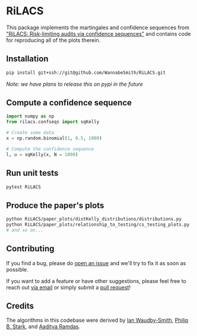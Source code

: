 # RiLACS

This package implements the martingales and confidence sequences from ["RiLACS: Risk-limiting audits via confidence sequences"](https://ian.waudbysmith.com/audit.pdf) and contains code for reproducing all of the plots therein.


## Installation

```bash
pip install git+ssh://git@github.com/WannabeSmith/RiLACS.git
```
_Note: we have plans to release this on pypi in the future_

## Compute a confidence sequence

```python
import numpy as np
from rilacs.confseqs import sqKelly

# Create some data
x = np.random.binomial(1, 0.5, 1000)

# Compute the confidence sequence
l, u = sqKelly(x, N = 1000)
```

## Run unit tests
```bash
pytest RiLACS
```

## Produce the paper's plots
```bash
python RiLACS/paper_plots/distKelly_distributions/distributions.py
python RiLACS/paper_plots/relationship_to_testing/cs_testing_plots.py
# and so on...
```

## Contributing
If you find a bug, please do [open an issue](https://github.com/wannabesmith/RiLACS/issues) and we'll try to fix it as soon as possible.

If you want to add a feature or have other suggestions, please feel free to reach out [via email](mailto:ianws@cmu.edu) or simply submit a [pull request](https://github.com/WannabeSmith/RiLACS/pulls)!

## Credits
The algorithms in this codebase were derived by [Ian Waudby-Smith](https://ian.waudbysmith.com), [Philip B. Stark](https://www.stat.berkeley.edu/~stark/), and [Aaditya Ramdas](http://stat.cmu.edu/~aramdas).
